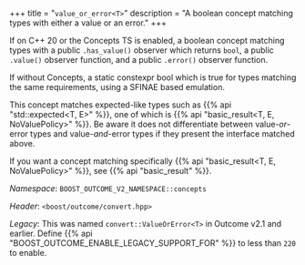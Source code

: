 +++
title = "`value_or_error<T>`"
description = "A boolean concept matching types with either a value or an error."
+++

If on C++ 20 or the Concepts TS is enabled, a boolean concept matching types with a public `.has_value()` observer which returns `bool`, a public `.value()` observer function, and a public `.error()` observer function.

If without Concepts, a static constexpr bool which is true for types matching the same requirements, using a SFINAE based emulation.

This concept matches expected-like types such as {{% api "std::expected<T, E>" %}}, one of which is {{% api "basic_result<T, E, NoValuePolicy>" %}}. Be aware it does not differentiate between value-*or*-error types and value-*and*-error types if they present the interface matched above.

If you want a concept matching specifically {{% api "basic_result<T, E, NoValuePolicy>" %}}, see {{% api "basic_result<T>" %}}.

*Namespace*: `BOOST_OUTCOME_V2_NAMESPACE::concepts`

*Header*: `<boost/outcome/convert.hpp>`

*Legacy*: This was named `convert::ValueOrError<T>` in Outcome v2.1 and earlier. Define {{% api "BOOST_OUTCOME_ENABLE_LEGACY_SUPPORT_FOR" %}} to less than `220` to enable.

